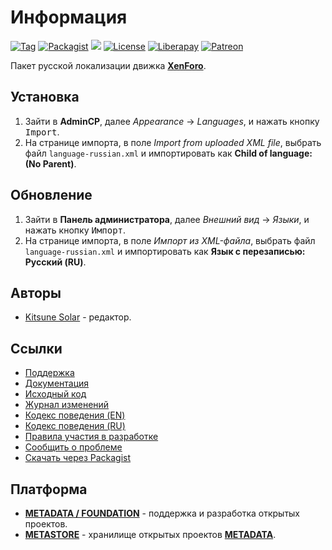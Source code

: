 # Информация

[![Tag](https://img.shields.io/github/tag/factory-08/xenforo-l10n-core-russian.svg?style=flat-square)](https://github.com/factory-08/xenforo-l10n-core-russian/releases)
[![Packagist](https://img.shields.io/packagist/v/metastore/xenforo-l10n-core-russian.svg?style=flat-square)](https://packagist.org/packages/metastore/flarum-l10n-forum)
[![](https://img.shields.io/packagist/dt/metastore/xenforo-l10n-core-russian.svg?style=flat-square)](https://packagist.org/packages/metastore/flarum-l10n-forum)
[![License](https://img.shields.io/github/license/factory-08/xenforo-l10n-core-russian.svg?style=flat-square)](LICENSE)
[![Liberapay](https://img.shields.io/badge/liberapay-donate-red.svg?style=flat-square)](https://liberapay.com/metadata/donate)
[![Patreon](https://img.shields.io/badge/patreon-donate-red.svg?style=flat-square)](https://patreon.com/metadata)

Пакет русской локализации движка [**XenForo**](https://xenforo.com/).

## Установка

1. Зайти в **AdminCP**, далее *Appearance* → *Languages*, и нажать кнопку <kbd>Import</kbd>.
2. На странице импорта, в поле *Import from uploaded XML file*, выбрать файл `language-russian.xml` и импортировать как **Child of language: (No Parent)**.

## Обновление

1. Зайти в **Панель администратора**, далее *Внешний вид* → *Языки*, и нажать кнопку <kbd>Импорт</kbd>.
2. На странице импорта, в поле *Импорт из XML-файла*, выбрать файл `language-russian.xml` и импортировать как **Язык с перезаписью: Русский (RU)**.

## Авторы

- [Kitsune Solar](https://kitsune.solar/) - редактор.

## Ссылки

- [Поддержка](https://webmasters.community/)
- [Документация](https://xenforo.webmasters.wiki/)
- [Исходный код](https://github.com/factory-08/xenforo-l10n-core-russian)
- [Журнал изменений](CHANGELOG.md)
- [Кодекс поведения (EN)](CODE_OF_CONDUCT.en.md)
- [Кодекс поведения (RU)](CODE_OF_CONDUCT.ru.md)
- [Правила участия в разработке](CONTRIBUTING.md)
- [Сообщить о проблеме](https://github.com/factory-08/xenforo-l10n-core-russian/issues)
- [Скачать через Packagist](https://packagist.org/packages/metastore/xenforo-l10n-core-russian)

## Платформа

- [**METADATA / FOUNDATION**](https://metadata.foundation/) - поддержка и разработка открытых проектов.
- [**METASTORE**](https://metastore.pro/) - хранилище открытых проектов [**METADATA**](https://metadata.foundation/).
